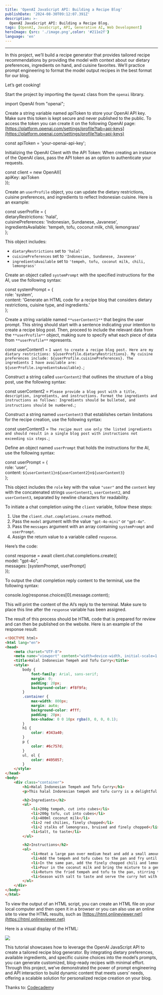```yaml
---
title: 'OpenAI JavaScript API: Building a Recipe Blog'
publishDate: '2024-08-30T09:12:07.391Z'
description: >-
  OpenAI JavaScript API: Building a Recipe Blog.
tags: [OpenAI, JavaScript, API, Generative AI, Web Development]
heroImage: {src: './image.png',color: '#211e2f'}
language: 'en'
---
```

* * *
In this project, we’ll build a recipe generator that provides tailored recipe recommendations by providing the model with context about our dietary preferences, ingredients on hand, and cuisine favorites. We’ll practice prompt engineering to format the model output recipes in the best format for our blog.

Let’s get cooking!

Start the project by importing the `OpenAI` class from the `openai` library.

import OpenAI from "openai";

Create a string variable named apiToken to store your OpenAI API key. Make sure this token is kept secure and never published to the public. To access the token you can create it on the following OpenAI page: [https://platform.openai.com/settings/profile?tab=api-keys](https://platform.openai.com/settings/profile?tab=api-keys)

const apiToken = 'your-openai-api-key';

Initializing the OpenAI Client with the API Token: When creating an instance of the OpenAI class, pass the API token as an option to authenticate your requests.

const client = new OpenAI({  
    apiKey: apiToken  
});

Create an `userProfile` object, you can update the dietary restrictions, cuisine preferences, and ingredients to reflect Indonesian cuisine. Here is an example:

const userProfile = {  
  dietaryRestrictions: 'halal',  
  cuisinePreferences: 'Indonesian, Sundanese, Javanese',  
  ingredientsAvailable: 'tempeh, tofu, coconut milk, chili, lemongrass'  
};

This object includes:

*   `dietaryRestrictions` set to `'halal'`
*   `cuisinePreferences` set to `'Indonesian, Sundanese, Javanese'`
*   `ingredientsAvailable` set to `'tempeh, tofu, coconut milk, chili, lemongrass'`

Create an object called `systemPrompt` with the specified instructions for the AI, use the following syntax:

const systemPrompt = {   
  role: 'system',   
  content: 'Generate an HTML code for a recipe blog that considers dietary restrictions, cuisine type, and ingredients.'  
};

Create a string variable named `**userContent1**` that begins the user prompt. This string should start with a sentence indicating your intention to create a recipe blog post. Then, proceed to include the relevant data from the `**userProfile**` object, making sure to specify what each piece of data from `**userProfile**` represents.

const userContent1 = `I want to create a recipe blog post. Here are my dietary restrictions: ${userProfile.dietaryRestrictions}. My cuisine preferences include: ${userProfile.cuisinePreferences}. The ingredients I have available are: ${userProfile.ingredientsAvailable}.`;

Construct a string called `userContent2` that outlines the structure of a blog post, use the following syntax:

const userContent2 = `Please provide a blog post with a title, description, ingredients, and instructions. Format the ingredients and instructions as follows: Ingredients should be bulleted, and instructions should be numbered.`;

Construct a string named `userContent3` that establishes certain limitations for the recipe creation, use the following syntax:

const userContent3 = `The recipe must use only the listed ingredients and should result in a single blog post with instructions not exceeding six steps.`;

Define an object named `userPrompt` that holds the instructions for the AI, use the following syntax:

const userPrompt = {  
  role: 'user',  
  content: `${userContent1}n${userContent2}n${userContent3}`  
};

This object includes the `role` key with the value `"user"` and the `content` key with the concatenated strings `userContent1`, `userContent2`, and `userContent3`, separated by newline characters for readability.

To initiate a chat completion using the `client` variable, follow these steps:

1.  Use the `client.chat.completions.create` method.
2.  Pass the `model` argument with the value `"gpt-4o-mini"` or `"gpt-4o"`.
3.  Pass the `messages` argument with an array containing `systemPrompt` and `userPrompt`.
4.  Assign the return value to a variable called `response`.

Here’s the code:

const response = await client.chat.completions.create({  
  model: "gpt-4o",  
  messages: [systemPrompt, userPrompt]  
});

To output the chat completion reply content to the terminal, use the following syntax:

console.log(response.choices[0].message.content);

This will print the content of the AI’s reply to the terminal. Make sure to place this line after the `response` variable has been assigned.

The result of this process should be HTML code that is prepared for review and can then be published on the website. Here is an example of the response result:
```html
<!DOCTYPE html>
<html lang="en">
<head>
    <meta charset="UTF-8">
    <meta name="viewport" content="width=device-width, initial-scale=1.0">
    <title>Halal Indonesian Tempeh and Tofu Curry</title>
    <style>
        body {
            font-family: Arial, sans-serif;
            margin: 0;
            padding: 20px;
            background-color: #f8f9fa;
        }
        .container {
            max-width: 800px;
            margin: auto;
            background-color: #fff;
            padding: 20px;
            box-shadow: 0 0 10px rgba(0, 0, 0, 0.1);
        }
        h1 {
            color: #343a40;
        }
        p {
            color: #6c757d;
        }
        ul, ol {
            color: #495057;
        }
    </style>
</head>
<body>
    <div class="container">
        <h1>Halal Indonesian Tempeh and Tofu Curry</h1>
        <p>This halal Indonesian tempeh and tofu curry is a delightful combination of Sundanese and Javanese flavors. This simple, yet delicious recipe incorporates tempeh, tofu, coconut milk, chili, and lemongrass to create a rich and flavorful dish perfect for any occasion.</p>

        <h2>Ingredients</h2>
        <ul>
            <li>200g tempeh, cut into cubes</li>
            <li>200g tofu, cut into cubes</li>
            <li>400ml coconut milk</li>
            <li>2 red chilies, finely chopped</li>
            <li>2 stalks of lemongrass, bruised and finely chopped</li>
            <li>Salt, to taste</li>
        </ul>

        <h2>Instructions</h2>
        <ol>
            <li>Heat a large pan over medium heat and add a small amount of oil.</li>
            <li>Add the tempeh and tofu cubes to the pan and fry until golden brown on all sides. Remove and set aside.</li>
            <li>In the same pan, add the finely chopped chili and lemongrass. Sauté for 2-3 minutes until fragrant.</li>
            <li>Pour in the coconut milk and bring the mixture to a gentle simmer.</li>
            <li>Return the fried tempeh and tofu to the pan, stirring to coat them in the coconut milk mixture. Simmer for another 10 minutes, allowing the flavors to meld together.</li>
            <li>Season with salt to taste and serve the curry hot with steamed rice or your favorite Indonesian side dishes. Enjoy!</li>
        </ol>
    </div>
</body>
</html>
```
To view the output of an HTML script, you can create an HTML file on your local computer and then open it in a browser or you can also use an online site to view the HTML results, such as [https://html.onlineviewer.net](https://html.onlineviewer.net)

Here is a visual display of the HTML:

![](https://cdn-images-1.medium.com/max/800/1*q2wPNMAvcpgH8_AjWjfL1Q.png)

This tutorial showcases how to leverage the OpenAI JavaScript API to create a tailored recipe blog generator. By integrating dietary preferences, available ingredients, and specific cuisine choices into the model’s prompts, you can generate customized, blog-ready recipes with minimal effort. Through this project, we’ve demonstrated the power of prompt engineering and API interaction to build dynamic content that meets users’ needs, offering a scalable solution for personalized recipe creation on your blog.

Thanks to: [Codecadem](https://www.codecademy.com/courses/open-ai-api-coding-with-javascript/projects/openai-javascript-api-lab-recipe-blog)y
